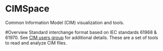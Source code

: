 CIMSpace
======

Common Information Model (CIM) visualization and tools.

#Overview
Standard interchange format based on IEC standards 61968 & 61970.
See [CIM users group](http://cimug.ucaiug.org/default.aspx) for additional details.
These are a set of tools to read and analyze CIM files.
